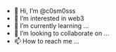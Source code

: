 - 👋 Hi, I’m @c0sm0sss 
- 👀 I’m interested in web3
- 🌱 I’m currently learning ...
- 💞️ I’m looking to collaborate on ...
- 📫 How to reach me ...

<!---
c0sm0sss/c0sm0sss is a ✨ special ✨ repository because its `README.md` (this file) appears on your GitHub profile.
You can click the Preview link to take a look at your changes.
--->
